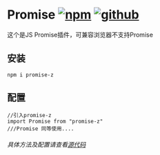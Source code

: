 # Promise [![npm](https://img.shields.io/badge/npm-Install-zys8119.svg?colorB=cb3837&style=flat-square)](https://www.npmjs.com/package/promise-z)  [![github](https://img.shields.io/badge/github-<Code>-zys8119.svg?colorB=000000&style=flat-square)](https://github.com/zys8119/Promise)
这个是JS Promise插件，可兼容浏览器不支持Promise

## 安装

```angular2html
npm i promise-z
```
## 配置

```angular2html
//引入promise-z
import Promise from "promise-z"
///Promise 同等使用....
```

###### 具体方法及配置请查看[源代码](https://github.com/zys8119/Promise/blob/master/index.js)
